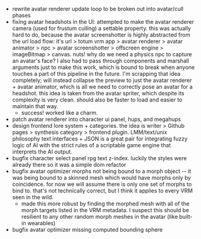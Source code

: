 - rewrite avatar renderer update loop to be broken out into avatar/cull phases
- fixing avatar headshots in the UI: attempted to make the avatar renderer camera (used for frustum culling) a settable property. this was actually hard to do, because the avatar screenshotter is highly abstracted from the url load flow: it's url > totum vrm app > avatar renderer > avatar animator > npc > avatar screenshotter > offscreen engine > imageBitmap > canvas. nuts! why do we need a physics npc to capture an avatar's face? I also had to pass through components and marshall arguments just to make this work, which is bound to break when anyone touches a part of this pipeline in the future. I'm scrapping that idea completely; will instead collapse the preview to just the avatar renderer + avatar animator, which is all we need to correctly pose an avatar for a headshot. this idea is taken from the avatar spriter, which despite its complexity is very clean. should also be faster to load and easier to maintain that way.
  - success! worked like a charm.
- patch avatar renderer into character ui panel, hups, and megahups
- design frontend lore system + categories. the idea is writer > Github pages > synthesis category > frontend plugin. LMM/text/unix philosophy text interfaces + JSON is a great pair for integrating fuzzy logic of AI with the strict rules of a scriptable game engine that interprets the AI output.
- bugfix character select panel rpg text z-index. luckily the styles were already there so it was a simple dom refactor
- bugfix avatar optimizer morphs not being bound to a morph object -- it was being bound to a skinned mesh which would have morphs only by coincidence. for now we will assume there is only one set of morphs to bind to. that's not technically correct, but I think it applies to every VRM seen in the wild.
  - made this more robust by finding the morphed mesh with all of the morph targets listed in the VRM metadata. I suspect this should be resilient to any other random morph meshes in the avatar (like built-in wearables)
- bugfix avatar optimizer missing computed bounding sphere